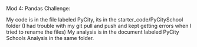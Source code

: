 Mod 4: Pandas Challenge:  

My code is in the file labeled PyCity, its in the starter_code/PyCitySchool folder (I had trouble with my git pull and push and kept getting errors when I tried to rename the files)
My analysis is in the document labeled PyCity Schools Analysis in the same folder.
